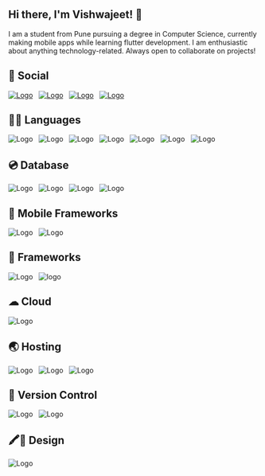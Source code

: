 
## Hi there, I'm Vishwajeet! 👋

I am a student from Pune pursuing a degree in Computer Science,  currently making mobile apps while learning flutter development. I am enthusiastic about anything technology-related. Always open to collaborate on projects!

## 🧑 Social

[![Logo](https://img.shields.io/badge/LinkedIn-0077B5?style=for-the-badge&logo=linkedin&logoColor=white)](https://www.linkedin.com/in/vishwajeet-waychal-69240a16a/) &nbsp; [![Logo](https://img.shields.io/badge/GitHub-100000?style=for-the-badge&logo=github&logoColor=white)](https://github.com/vishwajeet-waychal/) &nbsp; [![Logo](https://img.shields.io/badge/Gmail-D14836?style=for-the-badge&logo=gmail&logoColor=white)]((mailto:vishwajeet.w562@gmail.com)) &nbsp; [![Logo](https://img.shields.io/badge/Twitter-1DA1F2?style=for-the-badge&logo=twitter&logoColor=white)]((https://mobile.twitter.com/vishwajeet_22_/))



## 👩‍💻 Languages

![Logo](https://img.shields.io/badge/C-00599C?style=for-the-badge&logo=c&logoColor=white) &nbsp; ![Logo](https://img.shields.io/badge/C%2B%2B-00599C?style=for-the-badge&logo=c%2B%2B&logoColor=white) &nbsp; ![Logo](https://img.shields.io/badge/Java-ED8B00?style=for-the-badge&logo=java&logoColor=white) &nbsp; ![Logo](https://img.shields.io/badge/Dart-0175C2?style=for-the-badge&logo=dart&logoColor=white) &nbsp; ![Logo](https://img.shields.io/badge/HTML5-E34F26?style=for-the-badge&logo=html5&logoColor=white) &nbsp; ![Logo](https://img.shields.io/badge/CSS-239120?&style=for-the-badge&logo=css3&logoColor=white) &nbsp; ![Logo](https://img.shields.io/badge/JavaScript-F7DF1E?style=for-the-badge&logo=javascript&logoColor=black)



## 💿 Database

![Logo](https://img.shields.io/badge/MySQL-00000F?style=for-the-badge&logo=mysql&logoColor=white) &nbsp; ![Logo](https://img.shields.io/badge/MongoDB-4EA94B?style=for-the-badge&logo=mongodb&logoColor=white) &nbsp; ![Logo](https://img.shields.io/badge/SQLite-07405E?style=for-the-badge&logo=sqlite&logoColor=white) &nbsp; ![Logo](https://img.shields.io/badge/Supabase-3ECF8E?style=for-the-badge&logo=supabase&logoColor=white)




## 📱 Mobile Frameworks

![Logo](https://img.shields.io/badge/Flutter-02569B?style=for-the-badge&logo=flutter&logoColor=white) &nbsp; ![Logo](https://img.shields.io/badge/Cordova-35434F?style=for-the-badge&logo=apache-cordova&logoColor=E8E8E8)




## 🚀 Frameworks

![Logo](https://img.shields.io/badge/spring-%236DB33F.svg?style=for-the-badge&logo=spring&logoColor=white) &nbsp; ![logo](https://img.shields.io/badge/Node.js-43853D?style=for-the-badge&logo=node-dot-js&logoColor=white)




## ☁ Cloud

![Logo](https://img.shields.io/badge/Google_Cloud-4285F4?style=for-the-badge&logo=google-cloud&logoColor=white)




## 🌏 Hosting

![Logo](https://img.shields.io/badge/firebase-%23039BE5.svg?style=for-the-badge&logo=firebase) &nbsp; ![Logo](https://img.shields.io/badge/GoogleCloud-%234285F4.svg?style=for-the-badge&logo=google-cloud&logoColor=white) &nbsp; ![Logo](https://img.shields.io/badge/heroku-%23430098.svg?style=for-the-badge&logo=heroku&logoColor=white)




## 🔱 Version Control

![Logo](https://img.shields.io/badge/git-%23F05033.svg?style=for-the-badge&logo=git&logoColor=white) &nbsp; ![Logo](https://img.shields.io/badge/github-%23121011.svg?style=for-the-badge&logo=github&logoColor=white)



## 🖍📐 Design

![Logo](https://img.shields.io/badge/Figma-F24E1E?style=for-the-badge&logo=figma&logoColor=white)

